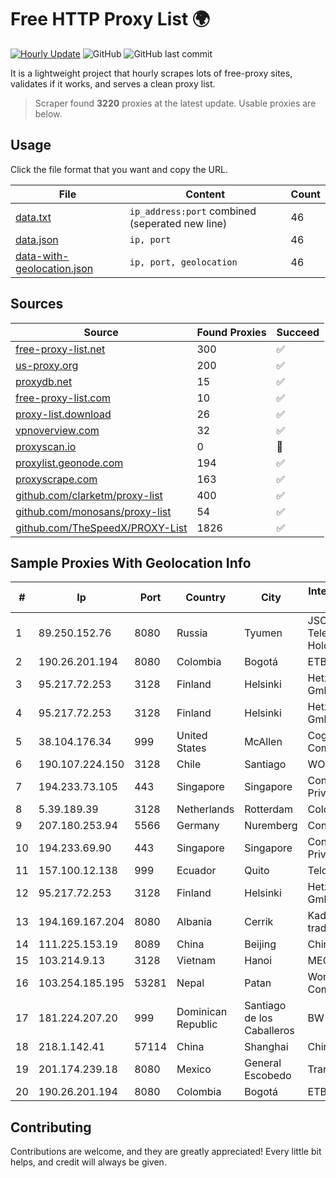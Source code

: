 
# Free HTTP Proxy List 🌍

[![Hourly Update](https://github.com/mertguvencli/http-proxy-list/actions/workflows/main.yml/badge.svg?branch=main)](https://github.com/mertguvencli/http-proxy-list/actions/workflows/main.yml)
![GitHub](https://img.shields.io/github/license/mertguvencli/http-proxy-list)
![GitHub last commit](https://img.shields.io/github/last-commit/mertguvencli/http-proxy-list)

It is a lightweight project that hourly scrapes lots of free-proxy sites, validates if it works, and serves a clean proxy list.


> Scraper found **3220** proxies at the latest update. Usable proxies are below.

## Usage

Click the file format that you want and copy the URL.


|File|Content|Count|
|----|-------|-----|
|[data.txt](https://raw.githubusercontent.com/mertguvencli/http-proxy-list/main/proxy-list/data.txt)|`ip_address:port` combined (seperated new line)|46|
|[data.json](https://raw.githubusercontent.com/mertguvencli/http-proxy-list/main/proxy-list/data.json)|`ip, port`|46|
|[data-with-geolocation.json](https://raw.githubusercontent.com/mertguvencli/http-proxy-list/main/proxy-list/data-with-geolocation.json)|`ip, port, geolocation`|46|

## Sources

|Source|Found Proxies|Succeed|
|------|-------------|-------|
|[free-proxy-list.net](https://free-proxy-list.net)|300|✅|
|[us-proxy.org](https://www.us-proxy.org)|200|✅|
|[proxydb.net](http://proxydb.net)|15|✅|
|[free-proxy-list.com](https://free-proxy-list.com/?page=&port=&type%5B%5D=http&type%5B%5D=https&up_time=0&search=Search)|10|✅|
|[proxy-list.download](https://www.proxy-list.download/HTTP)|26|✅|
|[vpnoverview.com](https://vpnoverview.com/privacy/anonymous-browsing/free-proxy-servers)|32|✅|
|[proxyscan.io](https://www.proxyscan.io)|0|🚫|
|[proxylist.geonode.com](https://proxylist.geonode.com/api/proxy-list?limit=300&page=1&sort_by=lastChecked&sort_type=desc&protocols=http,https)|194|✅|
|[proxyscrape.com](https://api.proxyscrape.com/v2/?request=displayproxies&protocol=http&timeout=10000&country=all&ssl=all&anonymity=all)|163|✅|
|[github.com/clarketm/proxy-list](https://raw.githubusercontent.com/clarketm/proxy-list/master/proxy-list-raw.txt)|400|✅|
|[github.com/monosans/proxy-list](https://raw.githubusercontent.com/monosans/proxy-list/main/proxies/http.txt)|54|✅|
|[github.com/TheSpeedX/PROXY-List](https://raw.githubusercontent.com/TheSpeedX/PROXY-List/master/http.txt)|1826|✅|


## Sample Proxies With Geolocation Info

|#|Ip|Port|Country|City|Internet Service Provider|
|-|--|----|-------|----|-------------------------|
|1|89.250.152.76|8080|Russia|Tyumen|JSC "ER-Telecom Holding"|
|2|190.26.201.194|8080|Colombia|Bogotá|ETB - Colombia|
|3|95.217.72.253|3128|Finland|Helsinki|Hetzner Online GmbH|
|4|95.217.72.253|3128|Finland|Helsinki|Hetzner Online GmbH|
|5|38.104.176.34|999|United States|McAllen|Cogent Communications|
|6|190.107.224.150|3128|Chile|Santiago|WOM S.A.|
|7|194.233.73.105|443|Singapore|Singapore|Contabo Asia Private Limited|
|8|5.39.189.39|3128|Netherlands|Rotterdam|ColoCenter b.v.|
|9|207.180.253.94|5566|Germany|Nuremberg|Contabo GmbH|
|10|194.233.69.90|443|Singapore|Singapore|Contabo Asia Private Limited|
|11|157.100.12.138|999|Ecuador|Quito|Telconet S.A|
|12|95.217.72.253|3128|Finland|Helsinki|Hetzner Online GmbH|
|13|194.169.167.204|8080|Albania|Cerrik|Kadri Haxhiaj trading as "B.I."|
|14|111.225.153.19|8089|China|Beijing|Chinanet|
|15|103.214.9.13|3128|Vietnam|Hanoi|MEGACORE|
|16|103.254.185.195|53281|Nepal|Patan|WorldLink Communications|
|17|181.224.207.20|999|Dominican Republic|Santiago de los Caballeros|BW TELECOM|
|18|218.1.142.41|57114|China|Shanghai|China Telecom|
|19|201.174.239.18|8080|Mexico|General Escobedo|Transtelco Inc|
|20|190.26.201.194|8080|Colombia|Bogotá|ETB - Colombia|



## Contributing

Contributions are welcome, and they are greatly appreciated! Every
little bit helps, and credit will always be given.

